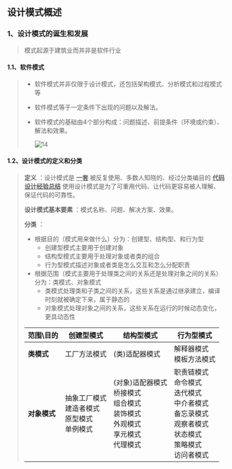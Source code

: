 ## 设计模式概述

### 1、设计模式的诞生和发展

> 模式起源于建筑业而并非是软件行业

#### 1.1、软件模式

> - 软件模式并非仅限于设计模式，还包括架构模式、分析模式和过程模式等
>
> - 软件模式等于一定条件下出现的问题以及解法。
>
> - 软件模式的基础由4个部分构成：问题描述、前提条件（环境或约束）、解法和效果。
>
>   ![14](https://github.com/LQ55/notes/blob/master/%E4%BB%93%E5%BA%93%E5%9B%BE%E5%BA%93/14.png)

#### 1.2、设计模式的定义和分类

> **定义** ：设计模式是 <u>**一套**</u> 被反复使用、多数人知晓的、经过分类编目的 <u>**代码设计经验总结**</u> 使用设计模式是为了可重用代码、让代码更容易被人理解、保证代码的可靠性。
>
> **设计模式基本要素** ：模式名称、问题、解决方案、效果。
>
> **分类** ：
>
> - 根据目的（模式用来做什么）分为：创建型、结构型、和行为型
>   - 创建型模式主要用于创建对象
>   - 结构型模式主要用于处理对象或者类的组合
>   - 行为型模式描述对象或者类是怎么交互和怎么分配职责
> - 根据范围（模式主要用于处理类之间的关系还是处理对象之间的关系）分为：类模式、对象模式
>   - 类模式处理类和子类之间的关系，这些关系是通过继承建立，编译时刻就被确定下来，属于静态的
>   - 对象模式处理对象之间的关系，这些关系在运行的时候动态变化，更具动态性
>
> | 范围\目的    | 创建型模式                                               | 结构型模式                                                   | 行为型模式                                                   |
> | ------------ | -------------------------------------------------------- | ------------------------------------------------------------ | ------------------------------------------------------------ |
> | **类模式**   | 工厂方法模式                                             | (类)适配器模式                                               | 解释器模式<br />模板方法模式                                 |
> | **对象模式** | 抽象工厂模式<br />建造者模式<br />原型模式<br />单例模式 | (对象)适配器模式<br />桥接模式<br />组合模式<br />装饰模式<br />外观模式<br />享元模式<br />代理模式 | 职责链模式<br />命令模式<br />迭代模式<br />中介者模式<br />备忘录模式<br />观察者模式<br />状态模式<br />策略模式<br />访问者模式 |
>
> 
